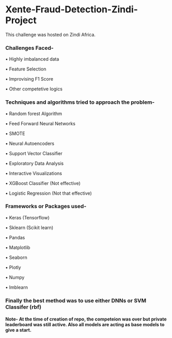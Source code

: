 # Xente-Fraud-Detection-Zindi-Project

This challenge was hosted on Zindi Africa.

### Challenges Faced-

• Highly imbalanced data

• Feature Selection

• Improvising F1 Score

• Other competetive logics

### Techniques and algorithms tried to approach the problem-

• Random forest Algorithm

• Feed Forward Neural Networks

• SMOTE

• Neural Autoencoders

• Support Vector Classifier

• Exploratory Data Analysis

• Interactive Visualizations

• XGBoost Classifier (Not effective)

• Logistic Regression (Not that effective)

### Frameworks or Packages used-

• Keras (Tensorflow)

• Sklearn (Scikit learn)

• Pandas

• Matplotlib

• Seaborn

• Plotly 

• Numpy

• Imblearn


### Finally the best method was to use either DNNs or SVM Classifer (rbf)

#### Note- At the time of creation of repo, the competeion was over but private leaderboard was still active. Also all models are acting as base models to give a start. 
